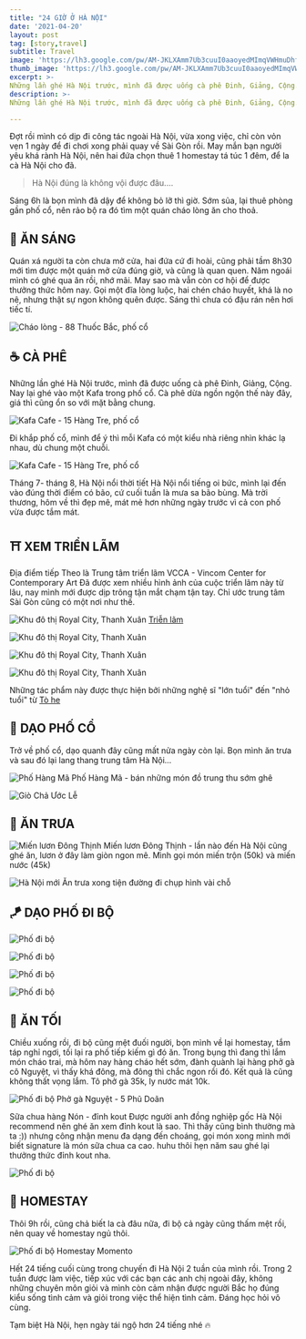 ```yaml
---
title: "24 GIỜ Ở HÀ NỘI"
date: '2021-04-20'
layout: post
tag: [story,travel]
subtitle: Travel
image: 'https://lh3.google.com/pw/AM-JKLXAmm7Ub3cuuI0aaoyedMImqVWHmuDhfr92G4PZZoBI85gVlTQOYDw2Cpthb4Y1nCNRIOclKSi_Qrv4Yo6lsRk89S5_sl0=w1000-h750-no?authuser=0'
thumb_image: 'https://lh3.google.com/pw/AM-JKLXAmm7Ub3cuuI0aaoyedMImqVWHmuDhfr92G4PZZoBI85gVlTQOYDw2Cpthb4Y1nCNRIOclKSi_Qrv4Yo6lsRk89S5_sl0=w1000-h750-no?authuser=0'
excerpt: >-
Những lần ghé Hà Nội trước, mình đã được uống cà phê Đinh, Giảng, Cộng. Nay lại ghé vào một Kafa trong phố cổ.
description: >-
Những lần ghé Hà Nội trước, mình đã được uống cà phê Đinh, Giảng, Cộng. Nay lại ghé vào một Kafa trong phố cổ.

---
```


Đợt rồi mình có dịp đi công tác ngoài Hà Nội, vừa xong việc, chỉ còn vỏn vẹn 1 ngày để đi chơi xong phải quay về Sài Gòn rồi. May mắn bạn người yêu khá rành Hà Nội, nên hai đứa chọn thuê 1 homestay tá túc 1 đêm, để la cà Hà Nội cho đã. 

> Hà Nội đúng là không vội được đâu....

Sáng 6h là bọn mình đã dậy để không bỏ lỡ thì giờ. Sớm sủa, lại thuê phòng gần phố cổ, nên rảo bộ ra đó tìm một quán cháo lòng ăn cho thoả. 

## 🍲 ĂN SÁNG

Quán xá người ta còn chưa mở cửa, hai đứa cứ đi hoài, cũng phải tầm 8h30 mới tìm được một quán mở cửa đúng giờ, và cũng là quan quen. Năm ngoái mình có ghé qua ăn rồi, nhớ mãi. May sao mà vẫn còn cơ hội để được thưởng thức hôm nay. 
Gọi một đĩa lòng luộc, hai chén cháo huyết, khá là no nê, nhưng thật sự ngon không quên được. Sáng thì chưa có đậu rán nên hơi tiếc tí.

![Cháo lòng - 88 Thuốc Bắc, phố cổ](https://lh3.google.com/pw/AM-JKLUyCjSV0JI2W9odD6DpzJEPkh2Pe8xFHSbrSQfZt4dehpqOFi_W6rVDXKpnSXFCchr6IsHvHaKCautx6mb-Y4_-jtDX4Qo=w720-h960-no?authuser=0)

## ☕️ CÀ PHÊ

Những lần ghé Hà Nội trước, mình đã được uống cà phê Đinh, Giảng, Cộng. Nay lại ghé vào một Kafa trong phố cổ. 
Cà phê dừa ngồn ngộn thế này đây, giá thì cũng ổn so với mặt bằng chung.

![Kafa Cafe - 15 Hàng Tre, phố cổ](https://lh3.google.com/pw/AM-JKLVO5Bw7Kz4BuF-TIHzlHe4rLrsp-VKLbtavBgVS_lcfucjKpBoHNsQn9Tw4GeovPowVuUp0UcMzq4n1WsodthDEMtuRO8g=w720-h960-no?authuser=0)


Đi khắp phố cổ, mình để ý thì mỗi Kafa có một kiểu nhà riêng nhìn khác lạ nhau, dù chung một chuỗi.

![Kafa Cafe - 15 Hàng Tre, phố cổ](https://lh3.google.com/pw/AM-JKLXCbtoY8bRSCaqjjHmQ20Lp4bZGryK0BRtggdSeK11BH2wHMqC-qr_3UihPISlj8c5aiIgDGqA5bYlW3x5kWCqb-emP0PE=w1428-h900-no?authuser=0)


Tháng 7- tháng 8, Hà Nội nổi thời tiết Hà Nội nổi tiếng oi bức, mình lại đến vào đúng thời điểm có bão, cứ cuối tuần là mưa sa bão bùng. Mà trời thương, hôm về thì đẹp mê, mát mẻ hơn những ngày trước vì cả con phố vừa được tắm mát. 

## ⛩ XEM TRIỂN LÃM

Địa điểm tiếp Theo là Trung tâm triển lãm VCCA - Vincom Center for Contemporary Art
Đã được xem nhiều hình ảnh của cuộc triển lãm này từ lâu, nay mình mới được dịp trông tận mắt chạm tận tay. Chỉ ước trung tâm Sài Gòn cũng có một nơi như thế. 

![Khu đô thị Royal City, Thanh Xuân](https://lh3.google.com/pw/AM-JKLX-w-UQfZf5wnrOGQPGDTttvzi6pgFCtoNeiPRLe6xTAaHfcZ7gEDEoAcfrFzuJsCoM1eiQRqbnV4W9zTiPHLHuuj5KmSQ=w1000-h1391-no?authuser=0)
[Triễn lãm](http://vccavietnam.com/trien-lam-quothanh-tinh-nhuaquot)

![Khu đô thị Royal City, Thanh Xuân](https://lh3.google.com/pw/AM-JKLU2TtgKl5p20cxlVfwkqXYf4ZJh5QkcYBfayGKYCG_ZbE3d50UUyXj9BR9koaucJVSoiQJhp7hVNLVahndm8GkQekIQvD0=w1578-h1264-no?authuser=0)

![Khu đô thị Royal City, Thanh Xuân](https://lh3.google.com/pw/AM-JKLUWJT8EKH-F-T7sgNKgo8ouZTTdNH6j8dgsf1Zrz59ehmaTw3mVK-TiO6Nw_Rg-XRxgOH0s0tenM25NN-im1xHpkl7quW4=w1000-h1333-no?authuser=0)

![Khu đô thị Royal City, Thanh Xuân](https://lh3.google.com/pw/AM-JKLUY9jASp0DQNavWNx527zswl0RvScUIJv8beUGy5wIjmWx4U2zB_lX-SUbmEa-HT_DIYaivpzgLRHmpjWreZHbxHDT3-dE=w1000-h1333-no?authuser=0)

Những tác phẩm này được thực hiện bởi những nghệ sĩ "lớn tuổi" đến "nhỏ tuổi" từ [Tò he](https://www.facebook.com/toheplay/?eid=ARDapbgm7tJ4NDgrjicQMpTDROsS8Uk_LZunTr8I9atPR88j7tqhG2vKKW1XvhUMbwdmytKPKuyUOb1B&timeline_context_item_type=intro_card_work&timeline_context_item_source=100001296278041&fref=tag)


## 🏮 DẠO PHỐ CỔ

Trở về phố cổ, dạo quanh đây cũng mất nửa ngày còn lại. Bọn mình ăn trưa và sau đó lại lang thang trung tâm Hà Nội...

![Phố Hàng Mã](https://lh3.google.com/pw/AM-JKLUOZ6mhSi6m3Nic28n-H37D4XsO9g0Cazvyc_SoHeuRVtZGqsoZve_WJnSnqh1x7J-f5RqoL58L5UEauuiTx_eVM5EWr2s=w1000-h800-no?authuser=0)
Phố Hàng Mã - bán những món đồ trung thu sớm ghê

![Giò Chả Ước Lễ ](https://lh3.google.com/pw/AM-JKLUBQI1VhLmD06vLkNBdrMTXVUlrB_iTJSgi4grPSaUJi61mKwiMidFDXczVhYNvZSKq2mULggEdtYzskvtYc8MSiWfDFaU=w1000-h1334-no?authuser=0)


## 🍱 ĂN TRƯA

![Miến lươn Đông Thịnh](https://lh3.google.com/pw/AM-JKLWIY9BHetKRFkVBmJKfYRyryVOSXEpfKRFgRAnjZOqPpzI6kazkeUojhWjQmIyF30GZJqdzGEm6XAdJTY6F4zBsPqv82xY=s1000-no?authuser=0)
Miến lươn Đông Thịnh - lần nào đến Hà Nội cũng ghé ăn, lươn ở đây làm giòn ngon mê. Mình gọi món miến trộn (50k) và miến nước (45k)

![Hà Nội mới](https://lh3.google.com/pw/AM-JKLXmIGgr5tnNITIZWHCmuc_WL1QlSbb_dRtGQbbx-GRzDaIsx22WLa00MDrDvp9_kYikrMgt_B_piyxrJ-JQN4fgCYRi1Hw=w1000-h750-no?authuser=0)
Ăn trưa xong tiện đường đi chụp hình vài chỗ


## 🪁 DẠO PHỐ ĐI BỘ

![Phố đi bộ](https://lh3.google.com/pw/AM-JKLWZcv2d9xd6uukLnsfYZTcmdRZDuaLtww_xf8H-Ax17ORNBvvQCSkuqcg7wJGyHzomRB4vz2INa38z4O312t85sqUmPO6M=w1000-h1250-no?authuser=0)


![Phố đi bộ](https://lh3.google.com/pw/AM-JKLVOg6ol0Xzp-f0hpf80cxJaW5tOHGTDd28cQETR6BXYtML_BBi-ne6dZxg8QUSom_v1rMiHlh8jaEw22_ylnrkn8vXYO1U=w1000-h1231-no?authuser=0)


![Phố đi bộ](https://lh3.google.com/pw/AM-JKLUt3BIDGlir-gBIVMJQAz3J4Fqx8H95zU-IRC1NIS0E5ZAH7hJNRU8DDMib5HVZJmZVjmmZQh2IyIoSLB3Xaa6ULBDR6e0=w1000-h1250-no?authuser=0)


![Phố đi bộ](https://lh3.google.com/pw/AM-JKLVcWwf0CGSQPMOJxuUvjtXO6jSMfFSfqtvu85cxoQAO8UxA67BD0dKZX2hP8bxwctpus7k9fugBoNkzp47XIIx8JLUnfX4=w1000-h1250-no?authuser=0)

## 🍛 ĂN TỐI

Chiều xuống rồi, đi bộ cũng mệt đuối người, bọn mình về lại homestay, tắm táp nghỉ ngơi, tối lại ra phố tiếp kiếm gì đó ăn. Trong bụng thì đang thì lắm món cháo trai, mà hôm nay hàng cháo hết sớm, đành quành lại hàng phở gà cô Nguyệt, vì thấy khá đông, mà đông thì chắc ngon rồi đó. Kết quả là cũng không thất vọng lắm. Tô phở gà 35k, ly nước mát 10k.

![Phố đi bộ](https://lh3.google.com/pw/AM-JKLWuF4zaXIKKp7ECWfhqaxagQQ_nL_ZDmJDCbG4Tn45T1S_mijVpkaSnwthThJzlzfMLpV7d5Sctm3xDZLmjyEO0eKSbYXg=w1000-h1250-no?authuser=0)
Phở gà Nguyệt - 5 Phũ Doãn


Sữa chua hàng Nón - đỉnh kout
Được người anh đồng nghiệp gốc Hà Nội recommend nên ghé ăn xem đỉnh kout là sao.
Thì thấy cũng bình thường mà ta :)) nhưng công nhận menu đa dạng đến choáng, gọi món xong mình mới biết signature là món sữa chua ca cao. huhu thôi hẹn năm sau ghé lại thưởng thức đỉnh kout nha.

![Phố đi bộ](https://lh3.google.com/pw/AM-JKLWHaNwx7UfnH1_iZ7fI9FjIxhJoYKxY5aqxbvNKxgw3O_2SYhVUo3Fjcl-LSeZ4VCIg9CMBvDJuXaRw0l3u1DXp4fEI4Go=w1000-h1250-no?authuser=0)


## 🛁 HOMESTAY

Thôi 9h rồi, cũng chả biết la cà đâu nữa, đi bộ cả ngày cũng thấm mệt rồi, nên quay về homestay ngủ thôi.

![Phố đi bộ](https://lh3.google.com/pw/AM-JKLWMVj5fZ0qb4M9QYRbyCGZW2NdcTkaSrKfT_GEpdvkkkWoI9NkMn4YsPYlInp8pATBDZjMrdICPLVnBKuvsg7NjqM3xdsg=w1000-h1333-no?authuser=0)
Homestay Momento


Hết 24 tiếng cuối cùng trong chuyến đi Hà Nội 2 tuần của mình rồi. 
Trong 2 tuần được làm việc, tiếp xúc với các bạn các anh chị ngoài đây, không những chuyên môn giỏi và mình còn cảm nhận được người Bắc họ đúng kiểu sống tình cảm và giỏi trong việc thể hiện tình cảm. Đáng học hỏi vô cùng.

Tạm biệt Hà Nội, hẹn ngày tái ngộ hơn 24 tiếng nhé 🔥


